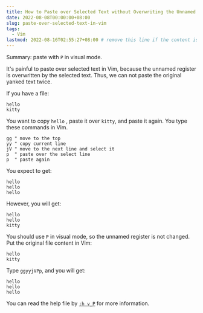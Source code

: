 ```yaml
---
title: How to Paste over Selected Text without Overwriting the Unnamed Register in Vim
date: 2022-08-08T00:00:00+08:00
slug: paste-over-selected-text-in-vim
tags:
  - Vim
lastmod: 2022-08-16T02:55:27+08:00 # remove this line if the content is actually changed
---
```


Summary: paste with `P` in visual mode.

It's painful to paste over selected text in Vim, because the unnamed register is overwritten by the selected text. Thus, we can not paste the original yanked text twice.

If you have a file:

```
hello
kitty
```

You want to copy `hello` , paste it over `kitty`, and paste it again. You type these commands in Vim.

```vim
gg " move to the top
yy " copy current line
jV " move to the next line and select it
p  " paste over the select line
p  " paste again
```

You expect to get:

```
hello
hello
hello
```

However, you will get:

```
hello
hello
kitty
```

You should use `P` in visual mode, so the unnamed register is not changed. Put the original file content in Vim:

```
hello
kitty
```

Type `ggyyjVPp`, and you will get:

```
hello
hello
hello
```

You can read the help file by [`:h v_P`](https://vimhelp.org/change.txt.html#v_P) for more information.
